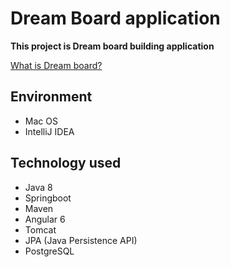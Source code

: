 # Dream Board application

**This project is Dream board building application**

[What is Dream board?](https://en.wikipedia.org/wiki/Dream_board)

## Environment

- Mac OS
- IntelliJ IDEA

## Technology used
- Java 8
- Springboot
- Maven
- Angular 6
- Tomcat
- JPA (Java Persistence API)
- PostgreSQL
